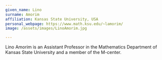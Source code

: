 ```yaml
---
given_name: Lino
surname: Amorim
affiliation: Kansas State University, USA
personal_webpage: https://www.math.ksu.edu/~lamorim/
image: /assets/images/LinoAmorim.jpg

---
```

Lino Amorim is an Assistant Professor in the Mathematics Department of Kansas State University 
and a member of the M-center.
